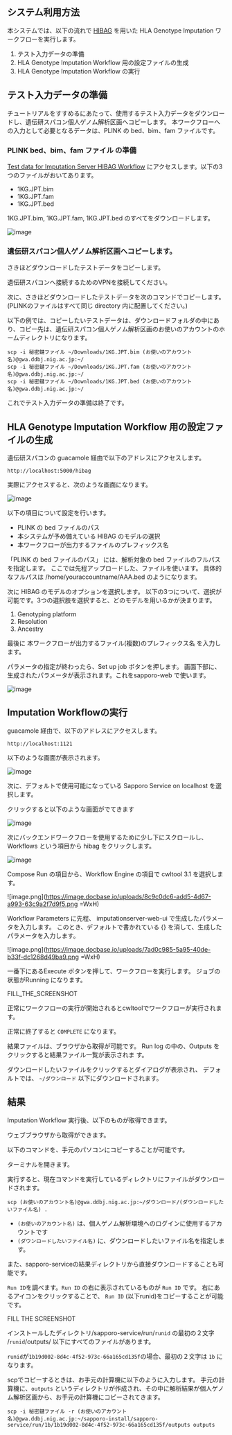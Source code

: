 ## システム利用方法

本システムでは、以下の流れで [HIBAG](https://bioconductor.org/packages/release/bioc/html/HIBAG.html) を用いた HLA Genotype Imputation ワークフローを実行します。

1. テスト入力データの準備
2. HLA Genotype Imputation Workflow 用の設定ファイルの生成
3. HLA Genotype Imputation Workflow の実行

## テスト入力データの準備

チュートリアルをすすめるにあたって、使用するテスト入力データをダウンロードし、遺伝研スパコン個人ゲノム解析区画へコピーします。
本ワークフローへの入力として必要となるデータは、PLINK の bed、bim、fam ファイルです。

### PLINK bed、bim、fam ファイル の準備

[Test data for Imputation Server HIBAG Workflow](https://zenodo.org/records/10579034) にアクセスします。以下の3つのファイルがおいてあります。

- 1KG.JPT.bim
- 1KG.JPT.fam
- 1KG.JPT.bed

1KG.JPT.bim, 1KG.JPT.fam, 1KG.JPT.bed のすべてをダウンロードします。

![image](https://github.com/kozo2/nigsc_homepage2/assets/12192/cbe1f5e8-9f7e-4e40-8b7e-28b4905b89f9)

### 遺伝研スパコン個人ゲノム解析区画へコピーします。
さきほどダウンロードしたテストデータをコピーします。

遺伝研スパコンへ接続するためのVPNを接続してください。

次に、さきほどダウンロードしたテストデータを次のコマンドでコピーします。(PLINKのファイルはすべて同じ directory 内に配置してください。)

以下の例では、コピーしたいテストデータは、ダウンロードフォルダの中にあり、コピー先は、遺伝研スパコン個人ゲノム解析区画のお使いのアカウントのホームディレクトリになります。

```
scp -i 秘密鍵ファイル ~/Downloads/1KG.JPT.bim (お使いのアカウント名)@gwa.ddbj.nig.ac.jp:~/
scp -i 秘密鍵ファイル ~/Downloads/1KG.JPT.fam (お使いのアカウント名)@gwa.ddbj.nig.ac.jp:~/
scp -i 秘密鍵ファイル ~/Downloads/1KG.JPT.bed (お使いのアカウント名)@gwa.ddbj.nig.ac.jp:~/
```

これでテスト入力データの準備は終了です。

## HLA Genotype Imputation Workflow 用の設定ファイルの生成

遺伝研スパコンの guacamole 経由で以下のアドレスにアクセスします。

```
http://localhost:5000/hibag
```

実際にアクセスすると、次のような画面になります。

![image](https://github.com/kozo2/nigsc_homepage2/assets/12192/464bf8a1-4487-405c-8804-7d98a849c94d)

以下の項目について設定を行います。

- PLINK の bed ファイルのパス
- 本システムが予め備えている HIBAG のモデルの選択
- 本ワークフローが出力するファイルのプレフィックス名

「PLINK の bed ファイルのパス」 には、解析対象の bed ファイルのフルパスを指定します。
ここでは先程アップロードした、ファイルを使います。
具体的なフルパスは /home/youraccountname/AAA.bed のようになります。

次に HIBAG のモデルのオプションを選択します。
以下の3つについて、選択が可能です。3つの選択肢を選択すると、どのモデルを用いるかが決まります。

1. Genotyping platform
1. Resolution
1. Ancestry

最後に 本ワークフローが出力するファイル(複数)のプレフィックス名 を入力します。

パラメータの指定が終わったら、Set up job ボタンを押します。 
画面下部に、生成されたパラメータが表示されます。これをsapporo-web で使います。

![image](https://github.com/kozo2/nigsc_homepage2/assets/12192/78985286-74fa-4343-8f49-a15f149eb14a)

## Imputation Workflowの実行

guacamole 経由で、以下のアドレスにアクセスします。

```
http://localhost:1121
```

以下のような画面が表示されます。

![image](https://github.com/kozo2/nigsc_homepage2/assets/12192/a583ef94-e1af-4f29-a727-ea4109b7fed8)

次に、デフォルトで使用可能になっている Sapporo Service on localhost を選択します。

クリックすると以下のような画面がでてきます

![image](https://github.com/kozo2/nigsc_homepage2/assets/12192/31921e26-cfa9-4692-9e3c-6bd5bb868eb5)

次にバックエンドワークフローを使用するために少し下にスクロールし、 Workflows という項目から hibag をクリックします。

![image](https://github.com/kozo2/nigsc_homepage2/assets/12192/3bf3a8d4-f7d7-48b6-b6de-298c01e8ae42)

Compose Run の項目から、Workflow Engine の項目で cwltool 3.1 を選択します。

![image.png](https://image.docbase.io/uploads/8c9c0dc6-add5-4d67-a993-63c9a2f7d9f5.png =WxH)

Workflow Parameters に先程、 imputationserver-web-ui で生成したパラメータを入力します。 このとき、デフォルトで書かれている {} を消して、生成したパラメータを入力します。

![image.png](https://image.docbase.io/uploads/7ad0c985-5a95-40de-b33f-dc1268d49ba9.png =WxH)

一番下にあるExecute ボタンを押して、ワークフローを実行します。 ジョブの状態がRunning になります。

FILL_THE_SCREENSHOT

正常にワークフローの実行が開始されるとcwltoolでワークフローが実行されます。

正常に終了すると `COMPLETE` になります。

結果ファイルは、ブラウザから取得が可能です。 Run log の中の、Outputs をクリックすると結果ファイル一覧が表示されま す。

ダウンロードしたいファイルをクリックするとダイアログが表示され、 デフォルトでは、 `~/ダウンロード` 以下にダウンロードされます。

## 結果
Imputation Workflow 実行後、以下のものが取得できます。

ウェブブラウザから取得ができます。

以下のコマンドを、手元のパソコンにコピーすることが可能です。

ターミナルを開きます。

実行すると、現在コマンドを実行しているディレクトリにファイルがダウンロードされます。

`scp (お使いのアカウント名)@gwa.ddbj.nig.ac.jp:~/ダウンロード/(ダウンロードしたいファイル名) .`

-  `(お使いのアカウント名)` は、個人ゲノム解析環境へのログインに使用するアカウントです
- `(ダウンロードしたいファイル名)` に、ダウンロードしたいファイル名を指定します。

また、sapporo-serviceの結果ディレクトリから直接ダウンロードすることも可能です。

`Run ID`を調べます。`Run ID` の右に表示されているものが `Run ID` です。 右にあるアイコンをクリックすることで、 `Run ID` (以下runid)をコピーすることが可能です。

FILL THE SCREENSHOT

インストールしたディレクトリ/sapporo-service/run/`runid` の最初の２文字 /`runid`/outputs/ 以下にすべてのファイルがあります。

`runid`が`1b19d002-8d4c-4f52-973c-66a165cd135f`の場合、最初の２文字は `1b` になります。

scpでコピーするときは、お手元の計算機に以下のように入力します。 手元の計算機に、`outputs` というディレクトリが作成され、その中に解析結果が個人ゲノム解析区画から、お手元の計算機にコピーされてきます。

```
scp -i 秘密鍵ファイル -r (お使いのアカウント名)@gwa.ddbj.nig.ac.jp:~/sapporo-install/sapporo-service/run/1b/1b19d002-8d4c-4f52-973c-66a165cd135f/outputs outputs
```
